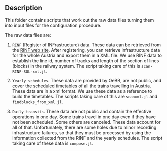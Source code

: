 ## Description

This folder contains scripts that work out the raw data files turning them into
input files for the configuration procedure.

The raw data files are: 

1. `RINF` (Register of INFrastructure) data. These data can be retrieved from the [RINF web site](https://rinf.era.europa.eu/rinf/). After registering, you can retrieve infrastructure data for the whole Austria and export them in a XML file. We use RINF data to establish the line id, number of tracks and length of the section of lines (blocks) in the railway system. The script taking care of this is ```scan-RINF-SOL-xml.jl```.

2. `Yearly schedules`. These data are provided by OeBB, are not public, and cover the scheduled timetables of all the trains travelling in Austria. These data are in a xml format. We use these data as a reference to build the timetables. The scripts taking care of this are ```scanxml.jl``` and ```findblocks_from_xml.jl```.

3. `Daily transits`. These data are not public and contain the effective operations in one day. Some trains travel in one day even if they have not been scheduled. Some others are canceled. These data account for all of that. Unfortunately, there are some holes due to minor recording infrastructure failures, so that they must be processed by using the information collected from the RINF and the yearly schedules. The script taking care of these data is ```compose.jl```.